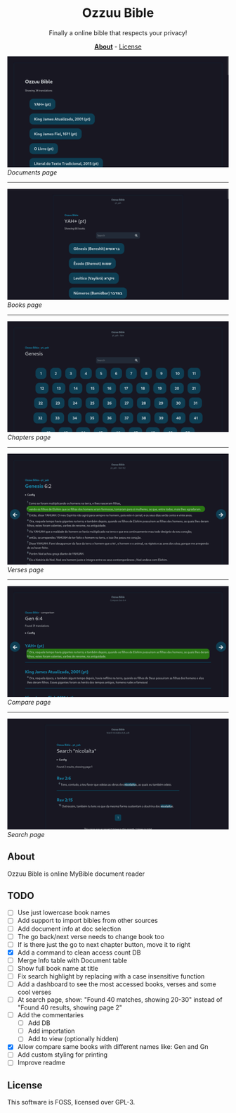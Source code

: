 <div align=center>

# **Ozzuu Bible**

#### 
Finally a online bible that respects your privacy!

**[About](#about)** - [License](#license)

</div>

[![Documents page](images/documents.png)](https://bible.ozzuu.com/)
_Documents page_

---
[![Books page](images/books.png)](https://bible.ozzuu.com/pt_yah)
_Books page_

---
[![Chapters page](images/chapters.png)](https://bible.ozzuu.com/pt_yah/Gen)
_Chapters page_

---
[![Verses page](images/verses.png)](https://bible.ozzuu.com/pt_yah/Gen/6#2)
_Verses page_

---
[![Compare page](images/compare.png)](https://bible.ozzuu.com/compare/Gen/6/4#pt_yah)
_Compare page_

---
[![Search page](images/search.png)](https://bible.ozzuu.com/pt_yah/search/nicolaíta/1)
_Search page_

## About

Ozzuu Bible is online MyBible document reader

## TODO

- [ ] Use just lowercase book names
- [ ] Add support to import bibles from other sources
- [ ] Add document info at doc selection
- [ ] The go back/next verse needs to change book too
- [ ] If is there just the go to next chapter button, move it to right
- [x] Add a command to clean access count DB
- [ ] Merge Info table with Document table
- [ ] Show full book name at title
- [ ] Fix search highlight by replacing with a case insensitive function
- [ ] Add a dashboard to see the most accessed books, verses and some cool verses
- [ ] At search page, show: "Found 40 matches, showing 20-30" instead of "Found 40 results, showing page 2"
- [ ] Add the commentaries
  - [ ] Add DB
  - [ ] Add importation
  - [ ] Add to view (optionally hidden)
- [x] Allow compare same books with different names like: Gen and Gn
- [ ] Add custom styling for printing
- [ ] Improve readme

## License

This software is FOSS, licensed over GPL-3.
